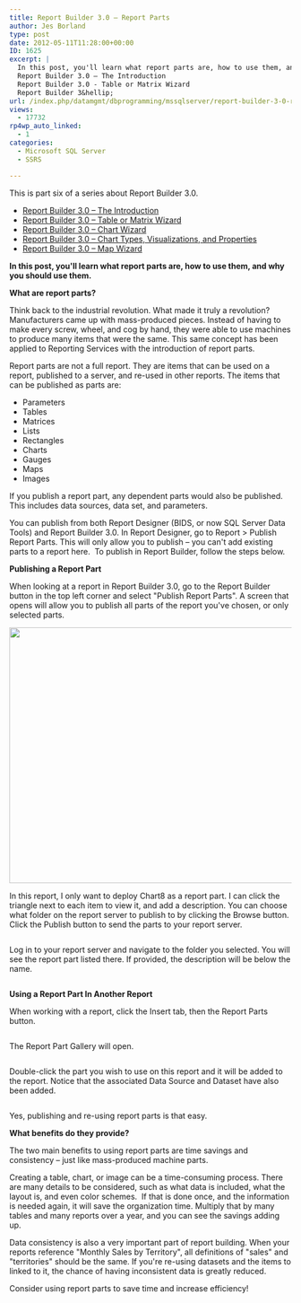 ```yaml
---
title: Report Builder 3.0 – Report Parts
author: Jes Borland
type: post
date: 2012-05-11T11:28:00+00:00
ID: 1625
excerpt: |
  In this post, you'll learn what report parts are, how to use them, and why you should use them.
  Report Builder 3.0 – The Introduction
  Report Builder 3.0 - Table or Matrix Wizard
  Report Builder 3&hellip;
url: /index.php/datamgmt/dbprogramming/mssqlserver/report-builder-3-0-report/
views:
  - 17732
rp4wp_auto_linked:
  - 1
categories:
  - Microsoft SQL Server
  - SSRS

---
```

This is part six of a series about Report Builder 3.0.

  * <a title="Report Builder 3.0 – The Introduction" href="/index.php/datamgmt/dbprogramming/report-builder-3-0-the/" target="_blank">Report Builder 3.0 – The Introduction</a>
  * <a title="Report Builder 3.0 – Table or Matrix Wizard" href="/index.php/datamgmt/dbprogramming/report-builder-3-0-table/" target="_blank">Report Builder 3.0 – Table or Matrix Wizard</a>
  * <a title="Report Builder 3.0 – Chart Wizard" href="/index.php/datamgmt/dbprogramming/report-builder-3-0-chart/" target="_blank">Report Builder 3.0 – Chart Wizard</a>
  * <a title="Report Builder 3.0 – Chart Types, Visualizations, and Properties" href="/index.php/datamgmt/dbprogramming/report-builder-3-0-chart-1/" target="_blank">Report Builder 3.0 – Chart Types, Visualizations, and Properties</a>
  * <a title="Report Builder 3.0 – Map Wizard" href="/index.php/datamgmt/dbprogramming/report-builder-3-0-map/" target="_blank">Report Builder 3.0 – Map Wizard</a>

**In this post, you'll learn what report parts are, how to use them, and why you should use them.**

**What are report parts?** 

Think back to the industrial revolution. What made it truly a revolution? Manufacturers came up with mass-produced pieces. Instead of having to make every screw, wheel, and cog by hand, they were able to use machines to produce many items that were the same. This same concept has been applied to Reporting Services with the introduction of report parts.

Report parts are not a full report. They are items that can be used on a report, published to a server, and re-used in other reports. The items that can be published as parts are:

  * Parameters
  * Tables
  * Matrices
  * Lists
  * Rectangles
  * Charts
  * Gauges
  * Maps
  * Images

If you publish a report part, any dependent parts would also be published. This includes data sources, data set, and parameters.

You can publish from both Report Designer (BIDS, or now SQL Server Data Tools) and Report Builder 3.0. In Report Designer, go to Report > Publish Report Parts. This will only allow you to publish – you can't add existing parts to a report here.  To publish in Report Builder, follow the steps below.

**Publishing a Report Part** 

When looking at a report in Report Builder 3.0, go to the Report Builder button in the top left corner and select "Publish Report Parts". A screen that opens will allow you to publish all parts of the report you've chosen, or only selected parts.

<p style="text-align: center">
  <img src="https://lessthandot.z19.web.core.windows.net/wp-content/uploads/users/grrlgeek/RB3Parts1.JPG?mtime=1336705090" alt="" width="603" height="456" />
</p>

In this report, I only want to deploy Chart8 as a report part. I can click the triangle next to each item to view it, and add a description. You can choose what folder on the report server to publish to by clicking the Browse button. Click the Publish button to send the parts to your report server.

<p style="text-align: center">
  <img src="https://lessthandot.z19.web.core.windows.net/wp-content/uploads/users/grrlgeek/RB3Parts2.JPG?mtime=1336705090" alt="" />
</p>

Log in to your report server and navigate to the folder you selected. You will see the report part listed there. If provided, the description will be below the name.

<p style="text-align: center">
  <img style="text-align: center" src="https://lessthandot.z19.web.core.windows.net/wp-content/uploads/users/grrlgeek/RB3Parts3.JPG?mtime=1336705090" alt="" />
</p>

**Using a Report Part In Another Report** 

When working with a report, click the Insert tab, then the Report Parts button.

<p style="text-align: center">
  <img src="https://lessthandot.z19.web.core.windows.net/wp-content/uploads/users/grrlgeek/RB3Parts4.JPG?mtime=1336705090" alt="" />
</p>

The Report Part Gallery will open.

<p style="text-align: center">
  <img src="https://lessthandot.z19.web.core.windows.net/wp-content/uploads/users/grrlgeek/RB3Parts5.JPG?mtime=1336705090" alt="" />
</p>

Double-click the part you wish to use on this report and it will be added to the report. Notice that the associated Data Source and Dataset have also been added.

<p style="text-align: center">
  <img src="https://lessthandot.z19.web.core.windows.net/wp-content/uploads/users/grrlgeek/RB3Parts6.JPG?mtime=1336705090" alt="" />
</p>

Yes, publishing and re-using report parts is that easy.

**What benefits do they provide?** 

The two main benefits to using report parts are time savings and consistency – just like mass-produced machine parts.

Creating a table, chart, or image can be a time-consuming process. There are many details to be considered, such as what data is included, what the layout is, and even color schemes.  If that is done once, and the information is needed again, it will save the organization time. Multiply that by many tables and many reports over a year, and you can see the savings adding up.

Data consistency is also a very important part of report building. When your reports reference "Monthly Sales by Territory", all definitions of "sales" and "territories" should be the same. If you're re-using datasets and the items to linked to it, the chance of having inconsistent data is greatly reduced.

Consider using report parts to save time and increase efficiency!
